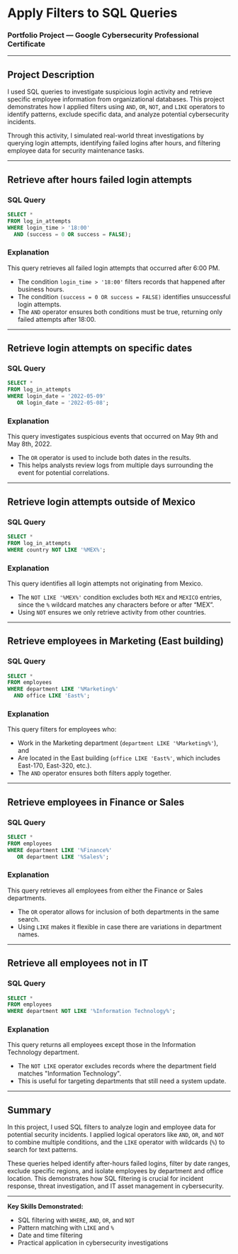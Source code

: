 # Apply Filters to SQL Queries
### Portfolio Project — Google Cybersecurity Professional Certificate

---

## Project Description

I used SQL queries to investigate suspicious login activity and retrieve specific employee information from organizational databases. This project demonstrates how I applied filters using `AND`, `OR`, `NOT`, and `LIKE` operators to identify patterns, exclude specific data, and analyze potential cybersecurity incidents.

Through this activity, I simulated real-world threat investigations by querying login attempts, identifying failed logins after hours, and filtering employee data for security maintenance tasks.

---

## Retrieve after hours failed login attempts

### SQL Query
```sql
SELECT *
FROM log_in_attempts
WHERE login_time > '18:00'
  AND (success = 0 OR success = FALSE);
```

### Explanation
This query retrieves all failed login attempts that occurred after 6:00 PM.
- The condition `login_time > '18:00'` filters records that happened after business hours.
- The condition `(success = 0 OR success = FALSE)` identifies unsuccessful login attempts.
- The `AND` operator ensures both conditions must be true, returning only failed attempts after 18:00.

---

## Retrieve login attempts on specific dates

### SQL Query
```sql
SELECT *
FROM log_in_attempts
WHERE login_date = '2022-05-09'
   OR login_date = '2022-05-08';
```

### Explanation
This query investigates suspicious events that occurred on May 9th and May 8th, 2022.
- The `OR` operator is used to include both dates in the results.
- This helps analysts review logs from multiple days surrounding the event for potential correlations.

---

## Retrieve login attempts outside of Mexico

### SQL Query
```sql
SELECT *
FROM log_in_attempts
WHERE country NOT LIKE '%MEX%';
```

### Explanation
This query identifies all login attempts not originating from Mexico.
- The `NOT LIKE '%MEX%'` condition excludes both `MEX` and `MEXICO` entries, since the `%` wildcard matches any characters before or after “MEX”.
- Using `NOT` ensures we only retrieve activity from other countries.

---

## Retrieve employees in Marketing (East building)

### SQL Query
```sql
SELECT *
FROM employees
WHERE department LIKE '%Marketing%'
  AND office LIKE 'East%';
```

### Explanation
This query filters for employees who:
- Work in the Marketing department (`department LIKE '%Marketing%'`), and
- Are located in the East building (`office LIKE 'East%'`, which includes East-170, East-320, etc.).
- The `AND` operator ensures both filters apply together.

---

## Retrieve employees in Finance or Sales

### SQL Query
```sql
SELECT *
FROM employees
WHERE department LIKE '%Finance%'
   OR department LIKE '%Sales%';
```

### Explanation
This query retrieves all employees from either the Finance or Sales departments.
- The `OR` operator allows for inclusion of both departments in the same search.
- Using `LIKE` makes it flexible in case there are variations in department names.

---

## Retrieve all employees not in IT

### SQL Query
```sql
SELECT *
FROM employees
WHERE department NOT LIKE '%Information Technology%';
```

### Explanation
This query returns all employees except those in the Information Technology department.
- The `NOT LIKE` operator excludes records where the department field matches "Information Technology".
- This is useful for targeting departments that still need a system update.

---

## Summary

In this project, I used SQL filters to analyze login and employee data for potential security incidents. I applied logical operators like `AND`, `OR`, and `NOT` to combine multiple conditions, and the `LIKE` operator with wildcards (`%`) to search for text patterns.

These queries helped identify after-hours failed logins, filter by date ranges, exclude specific regions, and isolate employees by department and office location. This demonstrates how SQL filtering is crucial for incident response, threat investigation, and IT asset management in cybersecurity.

---

**Key Skills Demonstrated:**
- SQL filtering with `WHERE`, `AND`, `OR`, and `NOT`
- Pattern matching with `LIKE` and `%`
- Date and time filtering
- Practical application in cybersecurity investigations
